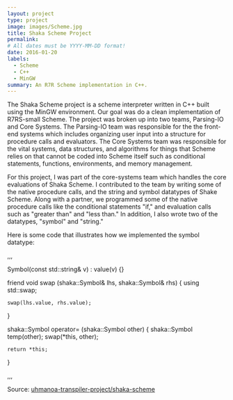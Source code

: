 ```yaml
---
layout: project
type: project
image: images/Scheme.jpg
title: Shaka Scheme Project
permalink:
# All dates must be YYYY-MM-DD format!
date: 2016-01-20
labels:
  - Scheme
  - C++
  - MinGW
summary: An R7R Scheme implementation in C++.
---
```


The Shaka Scheme project is a scheme interpreter written in C++ built using the MinGW environment. Our goal was do a clean implementation of R7RS-small Scheme. The project was broken up into two teams, Parsing-IO and Core Systems. The Parsing-IO team was responsible for the the front-end systems which includes organizing user input into a structure for procedure calls and evaluators. The Core Systems team was responsible for the vital systems, data structures, and algorithms for things that Scheme relies on that cannot be coded into Scheme itself such as conditional statements, functions, environments, and memory management.       

For this project, I was part of the core-systems team which handles the core evaluations of Shaka Scheme. I contributed to the team by writing some of the native procedure calls, and the string and symbol datatypes of Shake Scheme. Along with a partner, we programmed some of the native procedure calls like the conditional statements "if," and evaluation calls such as "greater than" and "less than." In addition, I also wrote two of the datatypes, "symbol" and "string."        

Here is some code that illustrates how we implemented the symbol datatype:

,,,

Symbol(const std::string& v) :
      value(v) {}

  friend void swap (shaka::Symbol& lhs, shaka::Symbol& rhs) {
    using std::swap;

    swap(lhs.value, rhs.value);
  }

  shaka::Symbol operator= (shaka::Symbol other) {
    shaka::Symbol temp(other);
    swap(*this, other);

    return *this;
  }
  
,,,

Source: <a href="https://github.com/uhmanoa-transpiler-project/shaka-scheme"><i class="large github icon"></i>uhmanoa-transpiler-project/shaka-scheme</a>

